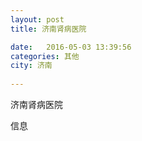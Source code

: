 ```yaml
--- 
layout: post 
title: 济南肾病医院

date:   2016-05-03 13:39:56 
categories: 其他  
city: 济南
  
--- 
```

   
济南肾病医院

信息

